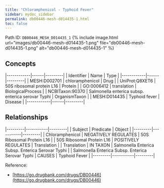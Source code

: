 ```yaml
---
title: "Chloramphenicol - Typhoid Fever"
sidebar: mydoc_sidebar
permalink: db00446-mesh-d014435-1.html
toc: false 
---
```



Path ID: `DB00446_MESH_D014435_1`
{% include image.html url="images/db00446-mesh-d014435-1.png" file="db00446-mesh-d014435-1.png" alt="db00446-mesh-d014435-1" %}

## Concepts

|------------|------|---------|
| Identifier | Name | Type    |
|------------|------|---------|
| MESH:D002701 | chloramphenicol | Drug |
| UniProt:Q8XET6 | 50S ribosomal protein L16 | Protein |
| GO:0006412 | translation | BiologicalProcess |
| NCBITaxon:90370 | Salmonella enterica subsp. enterica serovar Typhi | OrganismTaxon |
| MESH:D014435 | Typhoid fever | Disease |
|------------|------|---------|

## Relationships

|---------|-----------|---------|
| Subject | Predicate | Object  |
|---------|-----------|---------|
| Chloramphenicol | NEGATIVELY REGULATES | 50S Ribosomal Protein L16 |
| 50S Ribosomal Protein L16 | POSITIVELY REGULATES | Translation |
| Translation | IN TAXON | Salmonella Enterica Subsp. Enterica Serovar Typhi |
| Salmonella Enterica Subsp. Enterica Serovar Typhi | CAUSES | Typhoid Fever |
|---------|-----------|---------|

Reference: 
  - [https://go.drugbank.com/drugs/DB00446](https://go.drugbank.com/drugs/DB00446)
